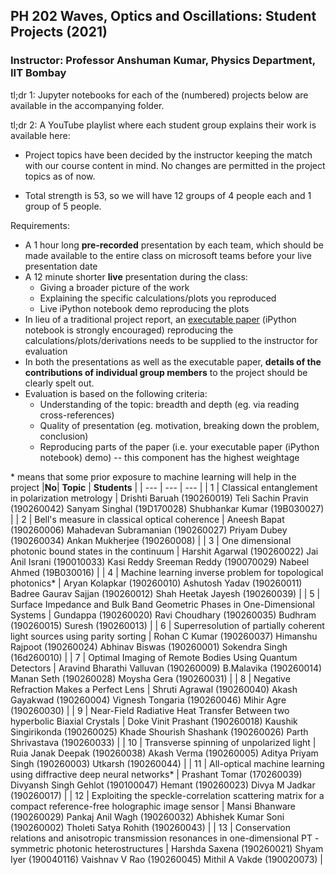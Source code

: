 ## PH 202 Waves, Optics and Oscillations: Student Projects (2021)

### **Instructor:** Professor Anshuman Kumar, Physics Department, IIT Bombay

tl;dr 1: Jupyter notebooks for each of the (numbered) projects below are available in the accompanying folder.

tl;dr 2: A YouTube playlist where each student group explains their work is available here: 

- Project topics have been decided by the instructor keeping the match with our course content in mind. No changes are permitted in the project topics as of now.

- Total strength is 53, so we will have 12 groups of 4 people each and 1 group of 5 people.

Requirements:

- A 1 hour long **pre-recorded** presentation by each team, which should be made available to the entire class on microsoft teams before your live presentation date
- A 12 minute shorter **live** presentation during the class:
  - Giving a broader picture of the work
  - Explaining the specific calculations/plots you reproduced
  - Live iPython notebook demo reproducing the plots
- In lieu of a traditional project report, an [executable paper](https://www.nature.com/articles/s42005-020-00403-4) (iPython notebook is strongly encouraged) reproducing the calculations/plots/derivations needs to be supplied to the instructor for evaluation
- In both the presentations as well as the executable paper, **details of the contributions of individual group members** to the project should be clearly spelt out.
- Evaluation is based on the following criteria:
  - Understanding of the topic: breadth and depth (eg. via reading cross-references)
  - Quality of presentation (eg. motivation, breaking down the problem, conclusion)
  - Reproducing parts of the paper (i.e. your executable paper (iPython notebook) demo) -- this component has the highest weightage

\* means that some prior exposure to machine learning will help in the project
|**No**| **Topic** | **Students** |
| --- | --- | --- |
| 1 | Classical entanglement in polarization metrology | Drishti Baruah (190260019) Teli Sachin Pravin (190260042) Sanyam Singhal (19D170028) Shubhankar Kumar (19B030027) |
| 2 | Bell&#39;s measure in classical optical coherence | Aneesh Bapat (190260006) Mahadevan Subramanian (190260027) Priyam Dubey (190260034) Ankan Mukherjee (190260008) |
| 3 | One dimensional photonic bound states in the continuum | Harshit Agarwal (190260022) Jai Anil Israni (190010033) Kasi Reddy Sreeman Reddy (190070029) Nabeel Ahmed (19B030016) |
| 4 | Machine learning inverse problem for topological photonics\* | Aryan Kolapkar (190260010) Ashutosh Yadav (190260011) Badree Gaurav Sajjan (190260012) Shah Heetak Jayesh (190260039) |
| 5 | Surface Impedance and Bulk Band Geometric Phases in One-Dimensional Systems | Gundappa (190260020) Ravi Choudhary (190260035) Budhram (190260015) Suresh (190260013) |
| 6 | Superresolution of partially coherent light sources using parity sorting | Rohan C Kumar (190260037) Himanshu Rajpoot (190260024) Abhinav Biswas (190260001) Sokendra Singh (16d260010) |
| 7 | Optimal Imaging of Remote Bodies Using Quantum Detectors | Aravind Bharathi Valluvan (190260009) B.Malavika (190260014) Manan Seth (190260028) Moysha Gera (190260031) |
| 8 | Negative Refraction Makes a Perfect Lens | Shruti Agrawal (190260040) Akash Gayakwad (190260004) Vignesh Tongaria (190260046) Mihir Agre (190260030) |
| 9 | Near-Field Radiative Heat Transfer Between two hyperbolic Biaxial Crystals | Doke Vinit Prashant (190260018) Kaushik Singirikonda (190260025) Khade Shourish Shashank (190260026) Parth Shrivastava (190260033) |
| 10 | Transverse spinning of unpolarized light | Ruia Janak Deepak (190260038) Akash Verma (190260005) Aditya Priyam Singh (190260003) Utkarsh (190260044) |
| 11 | All-optical machine learning using diffractive deep neural networks\* | Prashant Tomar (170260039) Divyansh Singh Gehlot (190100047) Hemant (190260023) Divya M Jadkar (190260017) |
| 12 | Exploiting the speckle-correlation scattering matrix for a compact reference-free holographic image sensor | Mansi Bhanware (190260029) Pankaj Anil Wagh (190260032) Abhishek Kumar Soni (190260002) Tholeti Satya Rohith (190260043) |
| 13 | Conservation relations and anisotropic transmission resonances in one-dimensional PT -symmetric photonic heterostructures | Harshda Saxena (190260021) Shyam Iyer (190040116) Vaishnav V Rao (190260045) Mithil A Vakde (190020073) |
